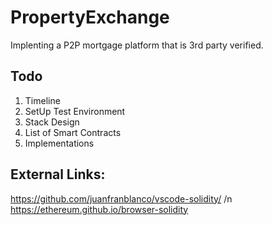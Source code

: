 # PropertyExchange

Implenting a P2P mortgage platform that is 3rd party verified.

## Todo
1. Timeline
2. SetUp Test Environment
3. Stack Design
4. List of Smart Contracts
5. Implementations

## External Links:
https://github.com/juanfranblanco/vscode-solidity/ /n
https://ethereum.github.io/browser-solidity
